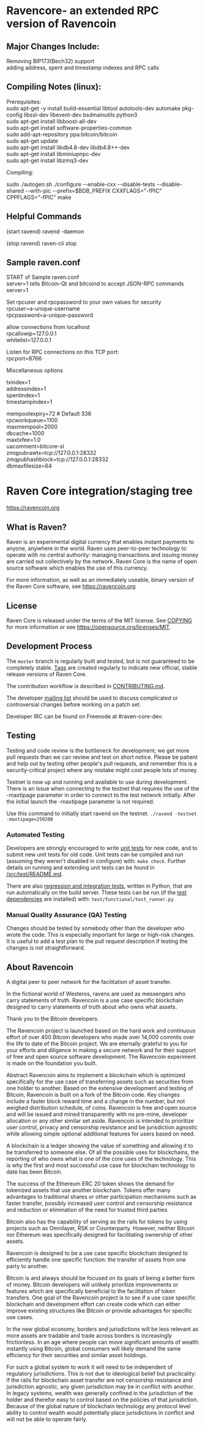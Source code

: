 Ravencore- an extended RPC version of Ravencoin  
=====================================

Major Changes Include:
----------------
Removing BIP173(Bech32) support <br />
adding address, spent and timestamp indexes and RPC calls

Compiling Notes (linux):
----------------
Prerequisites: <br />
sudo apt-get -y install build-essential libtool autotools-dev automake pkg-config libssl-dev libevent-dev bsdmainutils python3 <br />
sudo apt-get install libboost-all-dev <br />
sudo apt-get install software-properties-common <br />
sudo add-apt-repository ppa:bitcoin/bitcoin <br />
sudo apt-get update <br />
sudo apt-get install libdb4.8-dev libdb4.8++-dev <br />
sudo apt-get install libminiupnpc-dev <br />
sudo apt-get install libzmq3-dev <br />

Compiling:

sudo ./autogen.sh
./configure --enable-cxx --disable-tests --disable-shared --with-pic --prefix=$BDB_PREFIX CXXFLAGS="-fPIC" CPPFLAGS="-fPIC"
make

Helpful Commands
----------------
(start ravend)
ravend -daemon

(stop ravend)
raven-cli stop

Sample raven.conf
----------------
START of Sample raven.conf <br />
server=1 tells Bitcoin-Qt and bitcoind to accept JSON-RPC commands <br />
server=1 <br />

Set rpcuser and rpcpassword to your own values for security <br />
rpcuser=a-unique-username <br />
rpcpassword=a-unique-password <br />

allow connections from localhost <br />
rpcallowip=127.0.0.1 <br />
whitelist=127.0.0.1 <br />

Listen for RPC connections on this TCP port: <br />
rpcport=8766 <br />

Miscellaneous options <br />

txindex=1 <br />
addressindex=1 <br />
spentindex=1 <br />
timestampindex=1 <br />

mempoolexpiry=72 # Default 336 <br />
rpcworkqueue=1100 <br />
maxmempool=2000 <br />
dbcache=1000 <br />
maxtxfee=1.0 <br />
uacomment=bitcore-sl <br />
zmqpubrawtx=tcp://127.0.0.1:28332 <br />
zmqpubhashblock=tcp://127.0.0.1:28332 <br />
dbmaxfilesize=64 <br />


Raven Core integration/staging tree
=====================================
https://ravencoin.org

What is Raven?
----------------

Raven is an experimental digital currency that enables instant payments to
anyone, anywhere in the world. Raven uses peer-to-peer technology to operate
with no central authority: managing transactions and issuing money are carried
out collectively by the network. Raven Core is the name of open source
software which enables the use of this currency.

For more information, as well as an immediately useable, binary version of
the Raven Core software, see https://ravencoin.org

License
-------

Raven Core is released under the terms of the MIT license. See [COPYING](COPYING) for more
information or see https://opensource.org/licenses/MIT.

Development Process
-------------------

The `master` branch is regularly built and tested, but is not guaranteed to be
completely stable. [Tags](https://github.com/RavenProject/Ravencoin/tags) are created
regularly to indicate new official, stable release versions of Raven Core.

The contribution workflow is described in [CONTRIBUTING.md](CONTRIBUTING.md).

The developer [mailing list](https://lists.linuxfoundation.org/mailman/listinfo/raven-dev)
should be used to discuss complicated or controversial changes before working
on a patch set.

Developer IRC can be found on Freenode at #raven-core-dev.

Testing
-------

Testing and code review is the bottleneck for development; we get more pull
requests than we can review and test on short notice. Please be patient and help out by testing
other people's pull requests, and remember this is a security-critical project where any mistake might cost people
lots of money.

Testnet is now up and running and available to use during development. There is an issue when connecting to the testnet that requires the use of the -maxtipage parameter in order to connect to the test network initially. After the initial launch the -maxtipage parameter is not required.

Use this command to initially start ravend on the testnet. <code>./ravend -testnet -maxtipage=259200</code>

### Automated Testing

Developers are strongly encouraged to write [unit tests](src/test/README.md) for new code, and to
submit new unit tests for old code. Unit tests can be compiled and run
(assuming they weren't disabled in configure) with: `make check`. Further details on running
and extending unit tests can be found in [/src/test/README.md](/src/test/README.md).

There are also [regression and integration tests](/test), written
in Python, that are run automatically on the build server.
These tests can be run (if the [test dependencies](/test) are installed) with: `test/functional/test_runner.py`


### Manual Quality Assurance (QA) Testing

Changes should be tested by somebody other than the developer who wrote the
code. This is especially important for large or high-risk changes. It is useful
to add a test plan to the pull request description if testing the changes is
not straightforward.


About Ravencoin
----------------
A digital peer to peer network for the facilitation of asset transfer.



In the fictional world of Westeros, ravens are used as messengers who carry statements of truth. Ravencoin is a use case specific blockchain designed to carry statements of truth about who owns what assets.



Thank you to the Bitcoin developers.

The Ravencoin project is launched based on the hard work and continuous effort of over 400 Bitcoin developers who made over 14,000 commits over the life to date of the Bitcoin project. We are eternally grateful to you for your efforts and diligence in making a secure network and for their support of free and open source software development.  The Ravencoin experiment is made on the foundation you built.


Abstract
Ravencoin aims to implement a blockchain which is optimized specifically for the use case of transferring assets such as securities from one holder to another. Based on the extensive development and testing of Bitcoin, Ravencoin is built on a fork of the Bitcoin code. Key changes include a faster block reward time and a change in the number, but not weighed distribution schedule, of coins. Ravencoin is free and open source and will be issued and mined transparently with no pre-mine, developer allocation or any other similar set aside. Ravencoin is intended to prioritize user control, privacy and censorship resistance and be jurisdiction agnostic while allowing simple optional additional features for users based on need.



A blockchain is a ledger showing the value of something and allowing it to be transferred to someone else. Of all the possible uses for blockchains, the reporting of who owns what is one of the core uses of the technology.  This is why the first and most successful use case for blockchain technology to date has been Bitcoin.

The success of the Ethereum ERC 20 token shows the demand for tokenized assets that use another blockchain.  Tokens offer many advantages to traditional shares or other participation mechanisms such as faster transfer, possibly increased user control and censorship resistance and reduction or elimination of the need for trusted third parties.

Bitcoin also has the capability of serving as the rails for tokens by using projects such as Omnilayer, RSK or Counterparty. However, neither Bitcoin nor Ethereum was specifically designed for facilitating ownership of other assets.

Ravencoin is designed to be a use case specific blockchain designed to efficiently handle one specific function: the transfer of assets from one party to another.

Bitcoin is and always should be focused on its goals of being a better form of money. Bitcoin developers will unlikely prioritize improvements or features which are specifically beneficial to the facilitation of token transfers.  One goal of the Ravencoin project is to see if a use case specific blockchain and development effort can create code which can either improve existing structures like Bitcoin or provide advantages for specific use cases.

In the new global economy, borders and jurisdictions will be less relevant as more assets are tradable and trade across borders is increasingly frictionless. In an age where people can move significant amounts of wealth instantly using Bitcoin, global consumers will likely demand the same efficiency for their securities and similar asset holdings.

For such a global system to work it will need to be independent of regulatory jurisdictions.  This is not due to ideological belief but practicality: if the rails for blockchain asset transfer are not censorship resistance and jurisdiction agnostic, any given jurisdiction may be in conflict with another.  In legacy systems, wealth was generally confined in the jurisdiction of the holder and therefor easy to control based on the policies of that jurisdiction. Because of the global nature of blockchain technology any protocol level ability to control wealth would potentially place jurisdictions in conflict and will not be able to operate fairly.  
